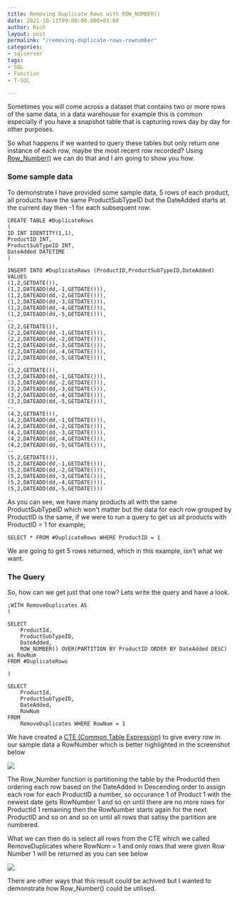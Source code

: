 ```yaml
---
title: Removing Duplicate Rows with ROW_NUMBER()
date: 2021-10-11T09:00:00.000+01:00
author: Rich
layout: post
permalink: "/removing-duplicate-rows-rownumber"
categories:
- sqlserver
tags:
- SQL
- Function
- T-SQL

---
```


Sometimes you will come across a dataset that contains two or more rows of the same data, in a data warehouse for example this is common especially if you have a snapshot table that is capturing rows day by day for other purposes. 

<!--more-->

So what happens if we wanted to query these tables but only return one instance of each row, maybe the most recent row recorded? Using [Row_Number()](https://docs.microsoft.com/en-us/sql/t-sql/functions/row-number-transact-sql?view=sql-server-ver15) we can do that and I am going to show you how.  

### Some sample data

To demonstrate I have provided some sample data, 5 rows of each product, all products have the same ProductSubTypeID but the DateAdded starts at the current day then -1 for each subsequent row.

```
CREATE TABLE #DuplicateRows
(
ID INT IDENTITY(1,1),
ProductID INT,
ProductSubTypeID INT,
DateAdded DATETIME
)

INSERT INTO #DuplicateRows (ProductID,ProductSubTypeID,DateAdded)
VALUES
(1,2,GETDATE()),
(1,2,DATEADD(dd,-1,GETDATE())),
(1,2,DATEADD(dd,-2,GETDATE())),
(1,2,DATEADD(dd,-3,GETDATE())),
(1,2,DATEADD(dd,-4,GETDATE())),
(1,2,DATEADD(dd,-5,GETDATE())),
--
(2,2,GETDATE()),
(2,2,DATEADD(dd,-1,GETDATE())),
(2,2,DATEADD(dd,-2,GETDATE())),
(2,2,DATEADD(dd,-3,GETDATE())),
(2,2,DATEADD(dd,-4,GETDATE())),
(2,2,DATEADD(dd,-5,GETDATE())),
--
(3,2,GETDATE()),
(3,2,DATEADD(dd,-1,GETDATE())),
(3,2,DATEADD(dd,-2,GETDATE())),
(3,2,DATEADD(dd,-3,GETDATE())),
(3,2,DATEADD(dd,-4,GETDATE())),
(3,2,DATEADD(dd,-5,GETDATE())),
--
(4,2,GETDATE()),
(4,2,DATEADD(dd,-1,GETDATE())),
(4,2,DATEADD(dd,-2,GETDATE())),
(4,2,DATEADD(dd,-3,GETDATE())),
(4,2,DATEADD(dd,-4,GETDATE())),
(4,2,DATEADD(dd,-5,GETDATE())),
--
(5,2,GETDATE()),
(5,2,DATEADD(dd,-1,GETDATE())),
(5,2,DATEADD(dd,-2,GETDATE())),
(5,2,DATEADD(dd,-3,GETDATE())),
(5,2,DATEADD(dd,-4,GETDATE())),
(5,2,DATEADD(dd,-5,GETDATE()))
```

As you can see, we have many products all with the same ProductSubTypeID which won't matter but the data for each row grouped by ProductID is the same, if we were to run a query to get us all products with ProductID = 1 for example; 

```
SELECT * FROM #DuplicateRows WHERE ProductID = 1
```

We are going to get 5 rows returned, which in this example, isn't what we want. 

### The Query 

So, how can we get just that one row? Lets write the query and have a look.

```
;WITH RemoveDuplicates AS
(

SELECT 
	ProductId,
	ProductSubTypeID,
	DateAdded,
	ROW_NUMBER() OVER(PARTITION BY ProductID ORDER BY DateAdded DESC) as RowNum  
FROM #DuplicateRows 

)

SELECT 
	ProductId,
	ProductSubTypeID,
	DateAdded,
	RowNum
FROM 
	RemoveDuplicates WHERE RowNum = 1
```

We have created a [CTE (Common Table Expression)](https://docs.microsoft.com/en-us/sql/t-sql/queries/with-common-table-expression-transact-sql?view=sql-server-ver15) to give every row in our sample data a RowNumber which is better highlighted in the screenshot below

![](/img/duplicate-rows-rownum.png)

The Row_Number function is partitioning the table by the ProductId then ordering each row based on the DateAdded in Descending order to assign each row for each ProductID a number, so occurance 1 of Product 1 with the newest date gets RowNumber 1 and so on until there are no more rows for ProductId 1 remaining then the RowNumber starts again for the next ProductID and so on and so on until all rows that satisy the partition are numbered.

What we can then do is select all rows from the CTE which we called RemoveDuplicates where RowNum = 1 and only rows that were given Row Number 1 will be returned as you can see below 

![](/img/duplicates-removed-rownum.png)

There are other ways that this result could be achived but I wanted to demonstrate how Row_Number() could be utilised. 